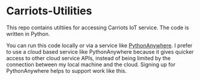 # Carriots-Utilities
This repo contains utiltiies for accessing Carriots IoT service.
The code is written in Python.

You can run this code locally or via a service like [PythonAnywhere](https://www.pythonanywhere.com/?affiliate_id=00011020).  I prefer to use a cloud based service like PythonAnywhere because it gives quicker access to other cloud service APIs, instead of being limited by the connection between my local machine and the cloud.  Signing up for PythonAnywhere helps to support work like this.  